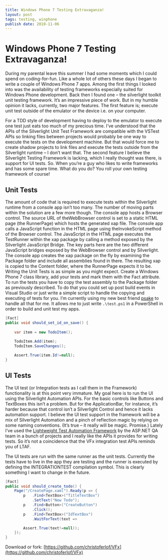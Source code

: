 ```yaml
---
title: Windows Phone 7 Testing Extravaganza!
layout: post
tags: testing, winphone
publish date: 2010-11-06
---
```

# Windows Phone 7 Testing Extravaganza!

During my parental leave this summer I had some moments which I could spend on coding-for-fun. Like a whole lot of others these days I began to write a couple of Windows Phone 7 apps. Among the first things I looked into was the availability of testing frameworks especially suited for Windows Phone development. Back then I found one – the silverlight toolkit unit testing framework. It’s an impressive piece of work. But in my humble opinion it lacks, currently, two major features. The first feature is; execute unit test outside of the emulator or the device i.e. on your computer.

For a TDD style of development having to deploy to the emulator to execute one test just eats too much of my precious time. I’ve understood that the APIs of the Silverlight Unit Test Framework are compatible with the VSTest APIs so linking files between projects would probably be one way to execute the tests on the development machine. But that would force me to create shadow projects to link files and execute the tests outside from the Silverlight runtime – I don’t want that. The second feature I believe the Silverlight Testing Framework is lacking, which I really thought was there, is support for UI tests. So. When you’re a guy who likes to write frameworks and has some spare time. What do you do? You roll your own testing framework of course!

## Unit Tests
The amount of code that is required to execute tests within the Silverlight runtime from a console app isn’t too many. The number of moving parts within the solution are a few more though. The console app hosts a Browser control. The source URL of theWebBrowser control is set to a static HTML page (the RunnerPage) which hosts the generated xap file. The console app calls a JavaScript function in the HTML page using theInvokeScript method of the Browser control. The JavaScript in the HTML page executes the TestRunner within the xap package by calling a method exposed by the Silverlight JavaScript Bridge. The key parts here are the two different JavaScript bridges exposed by the WebBrowser control and by Silverlight.
The console app creates the xap package on the fly by examining the Package folder and include all assemblies found in there. The resulting xap is copied to the Content folder, where the RunnerPage expects it to be.
Writing the Unit Tests is as simple as you might expect. Create a Windows Phone 7 class library, add your tests and mark them with the Fact attribute.
To run the tests you have to copy the test assembly to the Package folder as previously described. To do that you could set up post build events in Visual Studio or just write a simple script to handle the copying and executing of tests for you. I’m currently using my new best friend [psake](https://github.com/JamesKovacs/psake) to handle all that for me. It allows me to just write `.\test.ps1` in a PowerShell in order to build and unit test my apps.

```csharp
[Fact]
public void should_set_id_on_save() {
    
    var item = new TodoItem();
    
    TodoItem.Add(item);
    TodoItem.SaveChanges();

    Assert.True(item.Id!=null);
}
```
## UI Tests
The UI test (or Integration tests as I call them in the Framework) functionality is at this point very immature. My goal here is to run the UI using the Silverlight Automation APIs. For the basic controls like Buttons and TextBoxes this isn’t a problem. But for the ApplicationBar, for instance, it’s harder because that control isn’t a Silverlight Control and hence it lacks automation support. I believe the UI test support in the framework will be a mix of Silverlight Automation and a pinch of reflection magic by relying on some naming conventions. (It’s true – it really will be magic. Promise.)
Lately I’ve used the [Lightweight Test Automation Framework](http://aspnet.codeplex.com/wikipage?title=ASP.NET%20QA&referringTitle=Home) by the ASP.NET QA team in a bunch of projects and I really like the APIs it provides for writing tests. So it’s not a coincidence that the VFx integration test APIs reminds you of LTAF.

The UI tests are run with the same runner as the unit tests. Currently the tests have to live in the app they are testing and the runner is executed by defining the INTEGRATIONTEST compilation symbol. This is clearly something I want to change in the future.

```csharp
[Fact]
public void should_create_todo() {
    Page("/CreatePage.xaml").Ready(p => {
        p   .Find<TextBox>("TitleTextBox")
            .SetText("New Todo");
        p   .Find<Button>("CreateButton")
            .Click();
        p   .Find<TextBox>("IdTextBox")
            .WaitForText(text => 

        Assert.True(text!=null));
    });
}
```
Download or fork: [https://github.com/christoferlof/VFx](https://github.com/christoferlof/VFx)